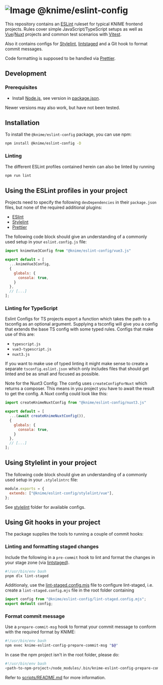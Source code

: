 # ![Image](https://www.knime.com/sites/default/files/knime_logo_github_40x40_4layers.png) @knime/eslint-config

This repository contains an [ESLint] ruleset for typical KNIME frontend projects. Rules cover simple
JavaScript/TypeScript setups as well as [Vue]/[Nuxt] projects and common test scenarios with [Vitest].

Also it contains configs for [Stylelint], [lintstaged] and a Git hook to format commit messages.

Code formatting is supposed to be handled via [Prettier].

## Development

### Prerequisites

- Install [Node.js][node], see version in [package.json](package.json).

Newer versions may also work, but have not been tested.

## Installation

To install the `@knime/eslint-config` package, you can use npm:

```sh
npm install @knime/eslint-config -D
```

### Linting

The different ESLint profiles contained herein can also be linted by running

```sh
npm run lint
```

## Using the ESLint profiles in your project

Projects need to specify the following `devDependencies` in their `package.json` files, but none of the required additional plugins:

- [ESlint]
- [Stylelint]
- [Prettier]

The following code block should give an understanding of a commonly used setup
in your `eslint.config.js` file:

```js
import knimeVue3Config from "@knime/eslint-config/vue3.js"

export default = [
  ...knimeVue3Config,
  {
    globals: {
      consola: true,
    }
  },
  // [...]
];
```

### Linting for TypeScript

Eslint Configs for TS projects export a function which takes the path to a tsconfig as an optional argument. Supplying a tsconfig will give you a config that extends the base TS config with some typed rules. Configs that make use of this are:

- `typescript.js`
- `vue3-typescript.js`
- `nuxt3.js`

If you want to make use of typed linting it might make sense to create a separate `tsconfig.eslint.json` which only includes files that should get linted and be as small and focused as possible.

Note for the Nuxt3 Config: The config uses `createConfigForNuxt` which returns a composer. This means in you project you have to await the result to get the config. A Nuxt config could look like this:

```js
import createKnimeNuxtConfig from "@knime/eslint-config/nuxt3.js"

export default = [
  ...(await createKnimeNuxtConfig()),
  {
    globals: {
      consola: true,
    }
  },
  // [...]
];
```

## Using Stylelint in your project

The following code block should give an understanding of a commonly used setup in your `.stylelintrc` file:

```js
module.exports = {
  extends: ["@knime/eslint-config/stylelint/vue"],
};
```

See [stylelint](stylelint) folder for available configs.

## Using Git hooks in your project

The package supplies the tools to running a couple of commit hooks:

### Linting and formatting staged changes

Include the following in a `pre-commit` hook to lint and format the changes in your stage zone (via [lintstaged]).

```bash
#!/usr/bin/env bash
pnpm dlx lint-staged
```

Additionaly, use the [lint-staged.config.mjs](lint-staged.config.mjs) file to configure lint-staged, i.e. create a `lint-staged.config.mjs` file in the root folder containing

```js
import config from "@knime/eslint-config/lint-staged.config.mjs";
export default config;
```

### Format commit message

Use a `prepare-commit-msg` hook to format your commit message to conform with the required format by KNIME:

```bash
#!/usr/bin/env bash
npm exec knime-eslint-config-prepare-commit-msg "$@"
```

In case the npm project isn't in the root folder, please do:

```bash
#!/usr/bin/env bash
<path-to-npm-project>/node_modules/.bin/knime-eslint-config-prepare-commit-msg "$@"
```

Refer to [scripts/README.md](scripts/README.md) for more information.

[node]: https://knime-com.atlassian.net/wiki/spaces/SPECS/pages/905281540/Node.js+Installation
[ESLint]: https://eslint.org/
[Stylelint]: https://stylelint.io/
[Prettier]: https://prettier.io/
[Vue]: https://vuejs.org/
[Nuxt]: https://nuxtjs.org/
[Vitest]: https://vitest.dev/
[lintstaged]: https://github.com/okonet/lint-staged
